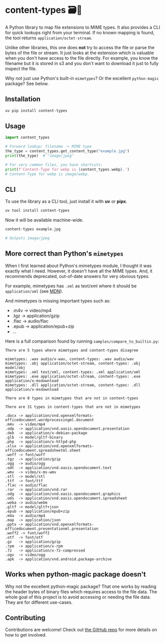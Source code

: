 
# content-types 🗃️🔎

A Python library to map file extensions to MIME types. 
It also provides a CLI for quick lookups right from your terminal.
If no known mapping is found, the tool returns `application/octet-stream`.

Unlike other libraries, this one does **not** try to access the file 
or parse the bytes of the file or stream. It just looks at the extension
which is valuable when you don't have access to the file directly.
For example, you know the filename but it is stored in s3 and you don't want
to download it just to fully inspect the file.

Why not just use Python's built-in `mimetypes`? Or the excellent `python-magic` package? See below.

## Installation

```bash
uv pip install content-types
```

## Usage

```python
import content_types

# Forward lookup: filename -> MIME type
the_type = content_types.get_content_type("example.jpg")
print(the_type)  # "image/jpeg"

# For very common files, you have shortcuts:
print(f'Content-Type for webp is {content_types.webp}.') 
# Content-Type for webp is image/webp.
```

## CLI

To use the library as a CLI tool, just install it with **uv** or **pipx**. 

```bash
uv tool install content-types
```

Now it will be available machine-wide.

```bash
content-types example.jpg

# Outputs image/jpeg
```

## More correct than Python's `mimetypes`

When I first learned about Python's mimetypes module, I thought it was exactly what I need. However, 
it doesn't have all the MIME types. And, it recommends deprecated, out-of-date answers for very obvious types.

For example, mimetypes has `.xml` as text/xml  where it should be `application/xml` 
(see [MDN](https://developer.mozilla.org/en-US/docs/Web/HTTP/MIME_types/Common_types)).

And mimetypes is missing important types such as:

- .m4v  -> video/mp4
- .tgz  -> application/gzip
- .flac -> audio/flac
- .epub -> application/epub+zip
- ...

Here is a full comparison found by running `samples/compare_to_builtin.py`:

```text
There are 5 types where mimetypes and content-types disagree

mimetypes: .wav audio/x-wav, content-types: .wav audio/wav
mimetypes: .obj application/octet-stream, content-types: .obj model/obj
mimetypes: .xml text/xml, content-types: .xml application/xml
mimetypes: .exe application/octet-stream, content-types: .exe application/x-msdownload
mimetypes: .dll application/octet-stream, content-types: .dll application/x-msdownload

There are 0 types in mimetypes that are not in content-types

There are 31 types in content-types that are not in mimetypes

.docx -> application/vnd.openxmlformats-officedocument.wordprocessingml.document
.m4v  -> video/mp4
.odp  -> application/vnd.oasis.opendocument.presentation
.deb  -> application/x-debian-package
.glb  -> model/gltf-binary
.php  -> application/x-httpd-php
.xlsx -> application/vnd.openxmlformats-officedocument.spreadsheetml.sheet
.woff -> font/woff
.tgz  -> application/gzip
.ogg  -> audio/ogg
.odt  -> application/vnd.oasis.opendocument.text
.wmv  -> video/x-ms-wmv
.stl  -> model/stl
.ttf  -> font/ttf
.flac -> audio/flac
.rar  -> application/vnd.rar
.odg  -> application/vnd.oasis.opendocument.graphics
.ods  -> application/vnd.oasis.opendocument.spreadsheet
.weba -> audio/webm
.gltf -> model/gltf+json
.epub -> application/epub+zip
.m4a  -> audio/mp4
.map  -> application/json
.pptx -> application/vnd.openxmlformats-officedocument.presentationml.presentation
.woff2 -> font/woff2
.otf  -> font/otf
.gz   -> application/gzip
.rpm  -> application/x-rpm
.7z   -> application/x-7z-compressed
.ogv  -> video/ogg
.apk  -> application/vnd.android.package-archive
```

## Works when python-magic package doesn't

Why not the excellent python-magic package? That one works by reading the header bytes of
binary files which requires access to the file data. The whole goal of this project is
to avoid accessing or needing the file data. They are for different use-cases.

## Contributing

Contributions are welcome! Check out [the GitHub repo](https://github.com/mikeckennedy/content-types) 
for more details on how to get involved.
